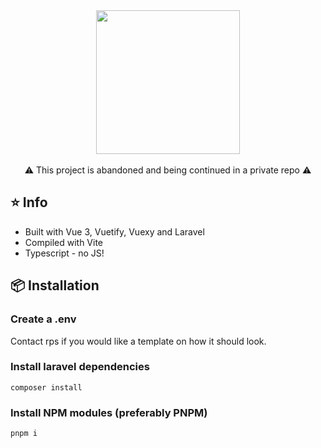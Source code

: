 <div align="center">
    <img align="center" width="230" src="https://i.imgur.com/AtydHBz.png" />
    <br />
    <br />
    <div>⚠️ This project is abandoned and being continued in a private repo ⚠️</div>
</div>

## ⭐️ Info

-   Built with Vue 3, Vuetify, Vuexy and Laravel
-   Compiled with Vite
-   Typescript - no JS!

## 📦 Installation

### Create a .env
Contact rps if you would like a template on how it should look.


### Install laravel dependencies

```
composer install
```

### Install NPM modules (preferably PNPM)

```
pnpm i
```
